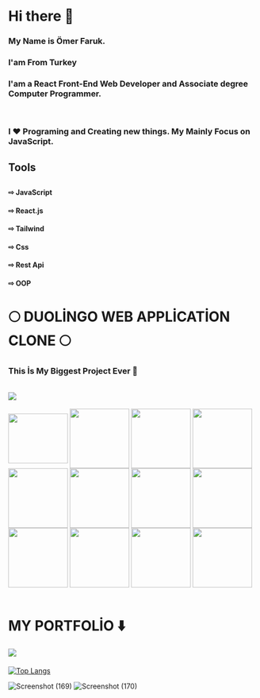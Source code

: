 <h1>Hi there 👋</h1>

<h3>My Name is Ömer Faruk.</h3>
<h3>I'am From Turkey</h3>
<h3> I'am a React Front-End Web Developer and Associate degree Computer Programmer. </h3><br/>
<h3>I ❤️ Programing and Creating new things. My Mainly Focus on JavaScript.</h3>  


#### 
<div>
  <h2>Tools<h2>
    <h4>⇨ JavaScript</h4>
    <h4>⇨ React.js</h4>
    <h4>⇨ Tailwind</h4>
    <h4>⇨ Css</h4>
    <h4>⇨ Rest Api</h4>
    <h4>⇨ OOP</h4>
</div>




#### 

<h1> 🌕 DUOLİNGO WEB APPLİCATİON CLONE 🌕 </h1>
<h3>This İs My Biggest Project Ever 🥳</h3>

<br/>
<a href="https://github.com/omerfarukyapici/duolingo-clone">
  <div>
    <img align="center" src="https://user-images.githubusercontent.com/68571009/155842836-657f1890-8c21-42cb-b390-f89902442549.jpg" />
  </div>
</a>

<br/>
<div display="flex">
   <img width="120px" height="100px" align="center" src="https://user-images.githubusercontent.com/68571009/155844183-593b37fb-c360-41ed-a4d6-aa1251a8f574.png" /> 
   <img width="120px" align="center" src="https://user-images.githubusercontent.com/68571009/155848528-663e6f30-f13c-4d04-b24a-d9f5c8abaa16.png" />
   <img width="120px" align="center" src="https://user-images.githubusercontent.com/68571009/155848531-72fffbc4-526f-4a34-a773-0b50d0f54333.png" /> 
  
   <img width="120px" align="center" src="https://user-images.githubusercontent.com/68571009/155844186-ce644cab-4db3-40ee-af9d-9a91e7a3d1c5.png" />
   <img width="120px" align="center" src="https://user-images.githubusercontent.com/68571009/155844191-7da6e087-8638-47b8-aa18-8de3f4585ddf.png" /> 
    
   <img width="120px" align="center" src="https://user-images.githubusercontent.com/68571009/155844196-04d8eaf2-f10d-4e86-8221-fd0b21cbfa07.png" /> 
   <img width="120px" align="center" src="https://user-images.githubusercontent.com/68571009/155844202-73cfe3e5-e53a-4536-8249-e80163c8232b.png" />
   <img width="120px" align="center" src="https://user-images.githubusercontent.com/68571009/155844210-e4a13188-df7c-429c-9449-1cefe18f6b1a.png" /> 
   <img width="120px" align="center" src="https://user-images.githubusercontent.com/68571009/155844214-bd12afdd-4dfc-444f-bc8f-f38c6c0f8e39.png" />
   
   <img width="120px" align="center" src="https://user-images.githubusercontent.com/68571009/155844218-cf96f40c-9a76-43da-b8bd-774e8fb587a1.png" />
   <img width="120px" align="center" src="https://user-images.githubusercontent.com/68571009/155844222-6ec1060e-afc1-4773-9315-a230baa1f10b.png" /> 
   <img width="120px" align="center" src="https://user-images.githubusercontent.com/68571009/155844225-11cdbf4e-fa03-4a14-9414-c4d95746c7a4.png" />
</div>
<br/>



#### 

<h1 > MY PORTFOLİO ⬇️ </h1>

<a href="https://github.com/omerfarukyapici/duolingo-clone">
  <div>
    <img align="center" src="https://user-images.githubusercontent.com/68571009/155847841-a730121e-e33c-4078-8f36-881bdab6066a.png" />
  </div>
</a>

#### 

[![Top Langs](https://github-readme-stats.vercel.app/api/top-langs/?username=omerfarukyapici&layout=compact)](https://github.com/anuraghazra/github-readme-stats)





![Screenshot (169)](https://user-images.githubusercontent.com/68571009/155848528-663e6f30-f13c-4d04-b24a-d9f5c8abaa16.png)
![Screenshot (170)](https://user-images.githubusercontent.com/68571009/155848531-72fffbc4-526f-4a34-a773-0b50d0f54333.png)


